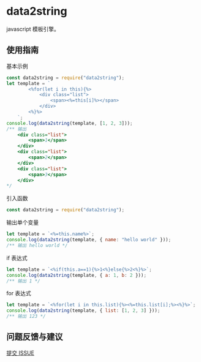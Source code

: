 # data2string

javascript 模板引擎。

## 使用指南

基本示例

```javascript
const data2string = require("data2string");
let template = `
        <%for(let i in this){%>
            <div class="list">
                <span><%=this[i]%></span>
            </div>
        <%}%>
    `;
console.log(data2string(template, [1, 2, 3]));
/** 输出
    <div class="list">
        <span>1</span>
    </div>
    <div class="list">
        <span>2</span>
    </div>
    <div class="list">
        <span>3</span>
    </div>
*/
```

引入函数

```javascript
const data2string = require("data2string");
```

输出单个变量

```javascript
let template = `<%=this.name%>`;
console.log(data2string(template, { name: "hello world" }));
/** 输出 hello world */
```

if 表达式

```javascript
let template = `<%if(this.a==1){%>1<%}else{%>2<%}%>`;
console.log(data2string(template, { a: 1, b: 2 }));
/** 输出 1 */
```

for 表达式

```javascript
let template = `<%for(let i in this.list){%><%=this.list[i];%><%}%>`;
console.log(data2string(template, { list: [1, 2, 3] }));
/** 输出 123 */
```

## 问题反馈与建议

[提交 ISSUE](https://github.com/jazzg62/data2string/issues/new)
